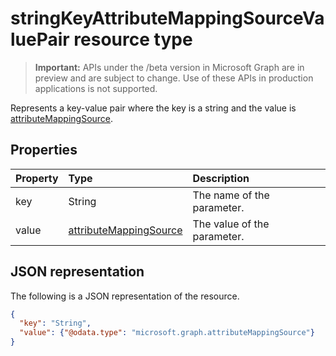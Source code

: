 # stringKeyAttributeMappingSourceValuePair resource type

> **Important:** APIs under the /beta version in Microsoft Graph are in preview and are subject to change. Use of these APIs in production applications is not supported.

Represents a key-value pair where the key is a string and the value is [attributeMappingSource](synchronization_attributemappingsource.md).

## Properties
| Property	   | Type	|Description|
|:---------------|:--------|:----------|
|key|String|The name of the parameter.|
|value|[attributeMappingSource](synchronization_attributemappingsource.md)|The value of the parameter.|

## JSON representation

The following is a JSON representation of the resource.

<!-- {
  "blockType": "resource",
  "optionalProperties": [

  ],
  "@odata.type": "microsoft.graph.stringKeyAttributeMappingSourceValuePair"
}-->

```json
{
  "key": "String",
  "value": {"@odata.type": "microsoft.graph.attributeMappingSource"}
}

```

<!-- uuid: 8fcb5dbc-d5aa-4681-8e31-b001d5168d79
2015-10-25 14:57:30 UTC -->
<!-- {
  "type": "#page.annotation",
  "description": "stringKeyAttributeMappingSourceValuePair resource",
  "keywords": "",
  "section": "documentation",
  "tocPath": ""
}-->

